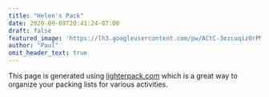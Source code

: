```yaml
---
title: "Helen's Pack"
date: 2020-09-09T20:41:24-07:00
draft: false
featured_image: 'https://lh3.googleusercontent.com/pw/ACtC-3ezcuqizOrPMG1TeeP5undJBSsnlCN0LxLRZ_GSVST3SmlY_cIQXBdpKvJoYSD-b73q9SPKXpZq38cFFngcP_aLm8UEJFf0pmfsAPJNAHV0YtFGDPk2VpZRR30tuMfT8KJXhrjDN1-I831lm9PGeQoyvw=w1210-h908-no'
author: "Paul"
omit_header_text: true
---
```

This page is generated using [lighterpack.com](https://lighterpack.com) which is a great way to organize your packing lists for various activities.

<script src="https://lighterpack.com/e/c9mq7k"></script><div id="c9mq7k"></div>